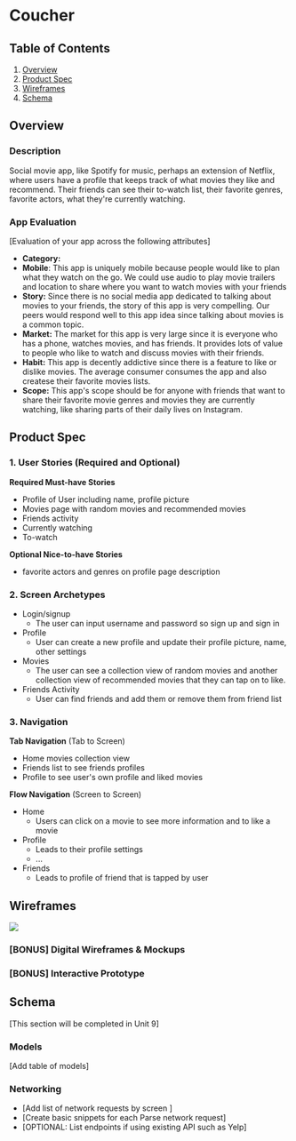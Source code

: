 # Coucher

## Table of Contents
1. [Overview](#Overview)
1. [Product Spec](#Product-Spec)
1. [Wireframes](#Wireframes)
2. [Schema](#Schema)

## Overview
### Description
Social movie app, like Spotify for music, perhaps an extension of Netflix, where users have a profile that keeps track of what movies they like and recommend. Their friends can see their to-watch list, their favorite genres, favorite actors, what they're currently watching.

### App Evaluation
[Evaluation of your app across the following attributes]
- **Category:**
- **Mobile**: This app is uniquely mobile because people would like to plan what they watch on the go. We could use audio to play movie trailers and location to share where you want to watch movies with your friends
- **Story:** Since there is no social media app dedicated to talking about movies to your friends, the story of this app is very compelling. Our peers would respond well to this app idea since talking about movies is a common topic.
- **Market:** The market for this app is very large since it is everyone who has a phone, watches movies, and has friends. It provides lots of value to people who like to watch and discuss movies with their friends.
- **Habit:** This app is decently addictive since there is a feature to like or dislike movies. The average consumer consumes the app and also createse their favorite movies lists.
- **Scope:** This app's scope should be for anyone with friends that want to share their favorite movie genres and movies they are currently watching, like sharing parts of their daily lives on Instagram.

## Product Spec

### 1. User Stories (Required and Optional)

**Required Must-have Stories**

* Profile of User including name, profile picture
* Movies page with random movies and recommended movies
* Friends activity
* Currently watching
* To-watch

**Optional Nice-to-have Stories**

* favorite actors and genres on profile page description

### 2. Screen Archetypes

* Login/signup
   * The user can input username and password so sign up and sign in
* Profile
   * User can create a new profile and update their profile picture, name, other settings
* Movies
   * The user can see a collection view of random movies and another collection view of recommended movies that they can tap on to like.
* Friends Activity
   * User can find friends and add them or remove them from friend list

### 3. Navigation

**Tab Navigation** (Tab to Screen)

* Home movies collection view
* Friends list to see friends profiles
* Profile to see user's own profile and liked movies

**Flow Navigation** (Screen to Screen)

* Home
   * Users can click on a movie to see more information and to like a movie
* Profile
   * Leads to their profile settings
   * ...
* Friends
   * Leads to profile of friend that is tapped by user

## Wireframes
![](https://i.imgur.com/WnkNXHb.jpg)


### [BONUS] Digital Wireframes & Mockups

### [BONUS] Interactive Prototype

## Schema 
[This section will be completed in Unit 9]
### Models
[Add table of models]
### Networking
- [Add list of network requests by screen ]
- [Create basic snippets for each Parse network request]
- [OPTIONAL: List endpoints if using existing API such as Yelp]
